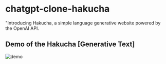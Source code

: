 # chatgpt-clone-hakucha
"Introducing Hakucha, a simple language generative website powered by the OpenAI API. 
## Demo of the Hakucha [Generative Text]

![demo](https://github.com/sujanmhrjn1301/chatgpt-clone-hakucha/assets/107530986/45ae0249-5950-4ce5-84af-5f8fe03324bb)
